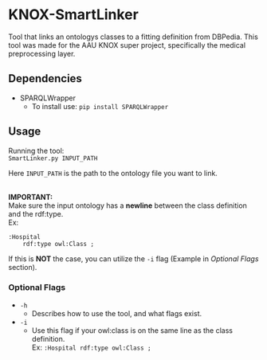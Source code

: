 # KNOX-SmartLinker
Tool that links an ontologys classes to a fitting definition from DBPedia. This tool was made for the AAU KNOX super project, specifically the medical preprocessing layer.

## Dependencies
- SPARQLWrapper
    - To install use: `pip install SPARQLWrapper`

## Usage
Running the tool: <br>
`SmartLinker.py INPUT_PATH`

Here `INPUT_PATH` is the path to the ontology file you want to link.<br><br>

**IMPORTANT:**<br>
Make sure the input ontology has a **newline** between the class definition and the rdf:type. <br>
Ex: 
```
:Hospital
    rdf:type owl:Class ;
```
If this is **NOT** the case, you can utilize the `-i` flag (Example in *Optional Flags* section).


### Optional Flags
- `-h`
    - Describes how to use the tool, and what flags exist.
- `-i`
    - Use this flag if your owl:class is on the same line as the class definition.<br>Ex: `:Hospital rdf:type owl:Class ;`